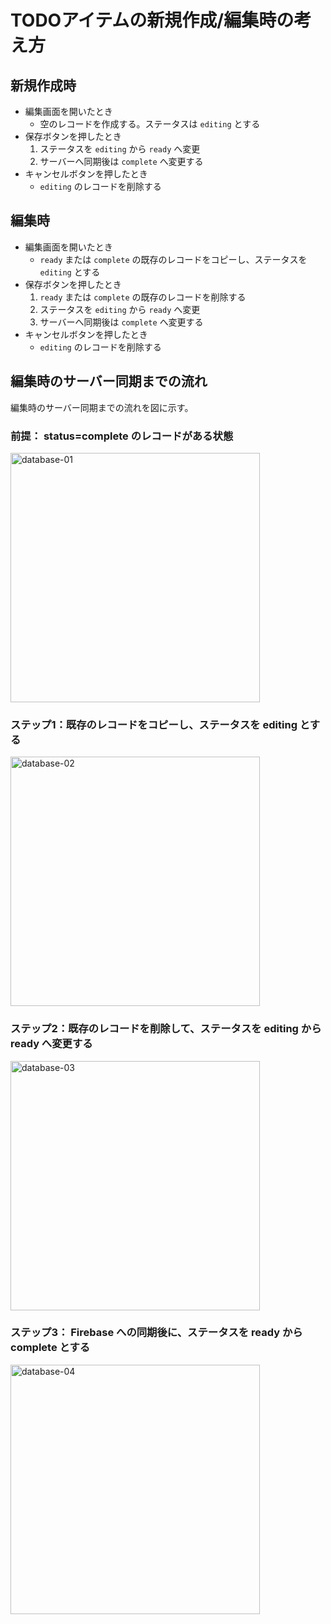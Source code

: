 # TODOアイテムの新規作成/編集時の考え方

## 新規作成時

* 編集画面を開いたとき
    * 空のレコードを作成する。ステータスは `editing` とする
* 保存ボタンを押したとき
    1. ステータスを `editing` から `ready` へ変更
    2. サーバーへ同期後は `complete` へ変更する
* キャンセルボタンを押したとき
   * `editing` のレコードを削除する

## 編集時

* 編集画面を開いたとき
    * `ready` または `complete` の既存のレコードをコピーし、ステータスを `editing` とする
* 保存ボタンを押したとき
    1. `ready` または `complete` の既存のレコードを削除する
    2. ステータスを `editing` から `ready` へ変更
    3. サーバーへ同期後は `complete` へ変更する
* キャンセルボタンを押したとき
   * `editing` のレコードを削除する

## 編集時のサーバー同期までの流れ

編集時のサーバー同期までの流れを図に示す。

### 前提： status=complete のレコードがある状態

<img width="399" alt="database-01" src="https://github.com/CH3COOH/todonote-ios/assets/137952/dc9d3dd4-daf7-4f1a-aa93-4b8d3f5b3ce8">

### ステップ1：既存のレコードをコピーし、ステータスを editing とする

<img width="399" alt="database-02" src="https://github.com/CH3COOH/todonote-ios/assets/137952/2843f6f1-f807-4308-a072-fb0e4f2f571b">

### ステップ2：既存のレコードを削除して、ステータスを editing から ready へ変更する

<img width="399" alt="database-03" src="https://github.com/CH3COOH/todonote-ios/assets/137952/32d6406d-3cd1-45ec-886f-97f86c96b3ec">

### ステップ3： Firebase への同期後に、ステータスを ready から complete とする

<img width="399" alt="database-04" src="https://github.com/CH3COOH/todonote-ios/assets/137952/5323a1ca-a71d-42d4-8d39-63ae8c7da35e">


